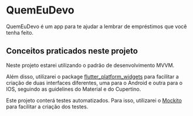 # QuemEuDevo

QuemEuDevo é um app para te ajudar a lembrar de empréstimos que você tenha feito.

## Conceitos praticados neste projeto

Neste projeto estarei utilizando o padrão de desenvolvimento MVVM.

Além disso, utilizarei o package [flutter_platform_widgets](https://pub.dev/packages/flutter_platform_widgets) para facilitar a criação de duas interfaces diferentes, uma para o Android e outra para o IOS, seguindo as guidelines do Material e do Cupertino.

Este projeto conterá testes automatizados. Para isso, utilizarei o [Mockito](https://pub.dev/packages/mockito) para facilitar a criação dos testes.
